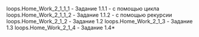 loops.Home_Work_2_1_1_1 - Задание 1.1.1 - с помощью цикла
loops.Home_Work_2_1_1_2 - Задание 1.1.2 - с помощью рекурсии
loops.Home_Work_2_1_2 - Задание 1.2
loops.Home_Work_2_1_3 - Задание 1.3
loops.Home_Work_2_1_4 - Задание 1.4*